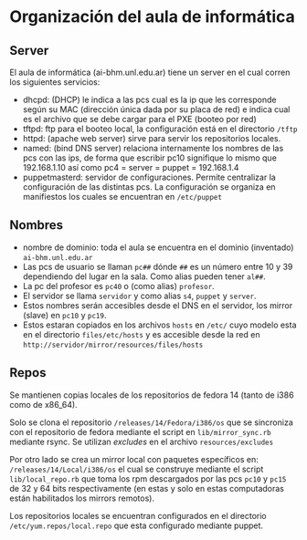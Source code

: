 # Organización del aula de informática

## Server

El aula de informática (ai-bhm.unl.edu.ar) tiene un server en el cual corren los
siguientes servicios:

- dhcpd: (DHCP) le indica a las pcs cual es la ip que les corresponde según
  su MAC (dirección única dada por su placa de red) e indica cual es
  el archivo que se debe cargar para el PXE (booteo por red)
- tftpd: ftp para el booteo local, la configuración está en el
  directorio `/tftp`
- httpd: (apache web server) sirve para servir los repositorios
  locales.
- named: (bind DNS server) relaciona internamente los nombres de las
  pcs con las ips, de forma que escribir pc10 signifique lo mismo que
  192.168.1.10 así como pc4 = server = puppet = 192.168.1.4
- puppetmasterd: servidor de configuraciones. Permite centralizar la
  configuración de las distintas pcs. La configuración se organiza en
  manifiestos los cuales se encuentran en `/etc/puppet`

## Nombres

- nombre de dominio: toda el aula se encuentra en el dominio
  (inventado) `ai-bhm.unl.edu.ar`
- Las pcs de usuario se llaman `pc##` dónde `##` es un número entre 10 y
  39 dependiendo del lugar en la sala. Como alias pueden tener `al##`.
- La pc del profesor es `pc40` o (como alias) `profesor`.
- El servidor se llama `servidor` y como alias `s4`, `puppet` y `server`.
- Estos nombres serán accesibles desde el DNS en el servidor, los
  mirror (slave) en `pc10` y `pc19`.
- Estos estaran copiados en los archivos `hosts` en `/etc/` cuyo modelo
  esta en el directorio `files/etc/hosts` y es accesible desde la red en
  `http://servidor/mirror/resources/files/hosts`

## Repos

Se mantienen copias locales de los repositorios de fedora 14 (tanto de
i386 como de x86_64).

Solo se clona el repositorio `/releases/14/Fedora/i386/os` que se
sincroniza con el repositorio de fedora mediante el script en
`lib/mirror_sync.rb` mediante rsync. Se utilizan *excludes* en el archivo
`resources/excludes`

Por otro lado se crea un mirror local con paquetes específicos en:
`/releases/14/Local/i386/os` el cual se construye mediante el script
`lib/local_repo.rb` que toma los rpm descargados por las pcs `pc10` y
`pc15` de 32 y 64 bits respectivamente (en estas y solo en estas
computadoras están habilitados los mirrors remotos).

Los repositorios locales se encuentran configurados en el directorio
`/etc/yum.repos/local.repo` que esta configurado mediante puppet.

